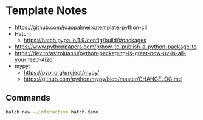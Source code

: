# Template Notes

- https://github.com/joaopalmeiro/template-python-cli
- Hatch:
  - https://hatch.pypa.io/1.9/config/build/#packages
- https://www.pythonpapers.com/p/how-to-publish-a-python-package-to
- https://dev.to/astrojuanlu/python-packaging-is-great-now-uv-is-all-you-need-4i2d
- mypy:
  - https://pypi.org/project/mypy/
  - https://github.com/python/mypy/blob/master/CHANGELOG.md

## Commands

```bash
hatch new --interactive hatch-demo
```
